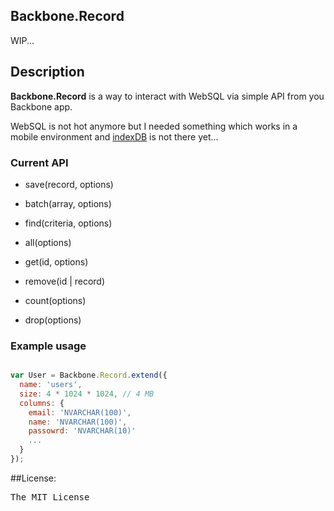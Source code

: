## Backbone.Record

WIP...


## Description

**Backbone.Record** is a way to interact with WebSQL via simple API from you Backbone app.

WebSQL is not hot anymore but I needed something which works in a mobile environment and [indexDB](http://caniuse.com/indexeddb) is not there yet...


### Current API

+ save(record, options)

+ batch(array, options)

+ find(criteria, options)

+ all(options)

+ get(id, options)

+ remove(id | record)

+ count(options)

+ drop(options)


### Example usage

```js

var User = Backbone.Record.extend({
  name: 'users',
  size: 4 * 1024 * 1024, // 4 MB
  columns: {
    email: 'NVARCHAR(100)',
    name: 'NVARCHAR(100)',
    passowrd: 'NVARCHAR(10)'
    ...
  }
});

```

##License:
<pre>
The MIT License
</pre>
